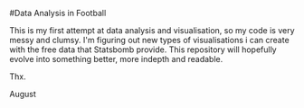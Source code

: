 #Data Analysis in Football


This is my first attempt at data analysis and visualisation, so my code is very messy and clumsy. I'm figuring out new types of visualisations i can create with the free data that Statsbomb provide.
This repository will hopefully evolve into something better, more indepth and readable.

Thx.

August
